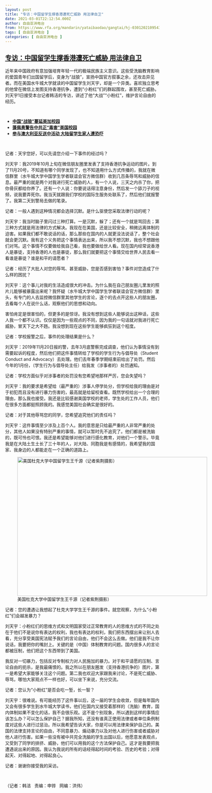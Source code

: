 ```yaml
---
layout: post
title: "专访：中国留学生撑香港遭死亡威胁 用法律自卫"
date: 2021-03-01T22:12:54.000Z
author: 自由亚洲电台
from: https://www.rfa.org/mandarin/yataibaodao/gangtai/hj-03012021095430.html
tags: [ 自由亚洲电台 ]
categories: [ 自由亚洲电台 ]
---
```

<!--1614636774000-->
[专访：中国留学生撑香港遭死亡威胁 用法律自卫](https://www.rfa.org/mandarin/yataibaodao/gangtai/hj-03012021095430.html)
------

<div>
<p></p><p>近年来中国政府有意加强培育年轻一代的极端民族主义意识。这些受洗脑教育影响的爱国青年们出国留学后，变身为“战狼”，宣扬中国官方叙事之余，还攻击异见者。而在美国水牛城大学就读的中国留学生刘天宇，却是一个异类。喜欢独立思考的他曾在微信上发图支持香港抗争，遭到“小粉红”们的群起围攻，甚至死亡威胁。刘天宇1日接受本台记者韩洁的专访，讲述了他“大战”“小粉红”，维护言论自由的经历。</p><p><br/></p><ul><li><a href="https://www.rfa.org/mandarin/yataibaodao/shaoshuminzu/hj-02152019095052.html"><strong>中国“战狼”蔓延美加校园</strong></a></li><li><a href="https://www.rfa.org/mandarin/yataibaodao/junshiwaijiao/jt2-12092020173452.html"><strong>蓬佩奥警告中共正“毒害”美国校园</strong></a></li><li><a href="https://www.rfa.org/mandarin/yataibaodao/gangtai/gf2-08092019084222.html"><strong>参与澳大利亚反送中活动 大陆留学生家人遭恐吓</strong></a></li></ul><p><br/></p><p>记者：天宇您好，可以先请您介绍一下事件的经过吗？</p><p>刘天宇：我2019年10月上旬在微信朋友圈里发表了支持香港抗争运动的图片。到了11月20号，不知道有哪个同学发现了，也不知道用什么方式传播的，我就在微信群里（水牛城大学中国学生学者联谊会官方微信群）收到几百条辱骂和威胁的信息。最严重的就是两个对我进行死亡威胁的人，有一个人说，三天之内杀了你，把你骨灰都给你养了。还有一个人说：你要说话得注意身份，然后发一个舔刀子的视频，说我要弄死你。我当天就跟我们学校的国际生服务处联系了，然后他们就报警了。我第二天到警局去做的笔录。</p><p>记者：一般人遇到这种情况都会选择沉默。是什么驱使您采取法律行动的呢？</p><p>刘天宇：我当时脑子里闪过三种打算。一是沉默，躲了；还有一个就是骂回去；第三种方式就是用法律的方式解决。我现在在美国，还是比较安全，稍微远离体制的迫害。如果我们都不敢说话的话，那么那些在国内的人就更没法说话了，整个社会就会更沉默。我有这个义务把这个事情表达出来，所以我不想沉默，我也不想跟他们对骂。这个事情不仅要做给我自己看，我也要做给世人看。现在国内经常说香港人是暴徒，支持香港的人也是暴徒，那么我们就要把这个事情交给世界人民去看一看谁是暴徒？谁是和平的请愿者？</p><p>记者：经历了大批人对您的辱骂、甚至威胁，您是否感到害怕？事件对您造成了什么样的困扰？</p><p>刘天宇：这个事儿对我的生活造成很大的冲击。为什么我在自己朋友圈儿里发的照片儿能够被暴露出来呢？我怀疑（水牛城大学中国学生学者联谊会官方微信群）里头，有专门的人去监控微信群里其他学生的言论，逐个的去点开这些人的朋友圈，去看每个人在说什么话，观察他们的思想和动向。</p><p>害怕肯定是很害怕的，但更多的是惊讶。我没有想到这些人能够说出这种话，这些人我一个都不认识。仅仅是因为一些观点的不同，因为我的一句话就对我进行死亡威胁，冒天下之大不韪。我没想到现在这些学生能够疯狂到这个程度。</p><p>记者：学校报警之后，事件的处理结果是什么？</p><p>刘天宇：2019年11月20日报的警，去年3月底警察完成调查，他们认为事情没有到需要起诉的程度，然后他们把这件事情转给了学校的学生行为与倡导处（Student Conduct and Advocacy）去处理。他们去年春季学期结束前给出了处罚。然后今年的1月份，（学生行为与倡导处主任）给我发（涉事者的）处罚通知。</p><p>记者：学校方面似乎对涉事者的处罚没有您希望地那样严厉，您会失望吗？</p><p>刘天宇：我的要求是希望给（最严重的）涉事人停学处分，但学校给我的理由是对于初犯而且没有进行暴力伤害的，最高就是给留校查看。既然学校给出一个合理的理由，那么我也接受。我还是比较感谢美国学校的老师，学生处的工作人员，他们在很多方面都挺照顾我的。我感觉美国社会确实是很好的。</p><p>记者：对于其他辱骂您的同学，您希望追究他们的责任吗？</p><p>刘天宇：这件事情至少涉及上百个人。我的意思是只给最严重的人非常严重的处分，其他人如果没有特别严重的事情，就可以暂时先不追究了。他们都是被洗脑的，既可怜也可恨。我还是希望能够对他们进行感化教育，对他们一个警示。毕竟我是在大陆土生土长了三十年的人，对大陆、同胞我是有感情的，我希望我的国家、我身边的人都能走在一个正确的道路上。</p><p><span><figure class="image-richtext image-inline captioned" style="width:620px;"><img alt="美国杜克大学中国留学生王千源（记者紫荆摄影）" height="454" src="https://www.rfa.org/mandarin/yataibaodao/gangtai/hj-03012021095430.html/hj0301a.jpg/@@images/49fedea0-9105-4609-a4cc-2b5023eb5b01.jpeg" title="hj0301a.jpg" width="620"/><figcaption class="image-caption">美国杜克大学中国留学生王千源（记者紫荆摄影）</figcaption><small></small></figure></span></p><p>记者：您的遭遇让我想起了杜克大学学生王千源的事件。就您观察，为什么“小粉红”们会越发暴力？</p><p>刘天宇：小粉红们的思维方式和文明国家受过正常教育的人的思维方式的不同之处在于他们不是说你有表达的权利，我也有表达的权利，我们把东西摆出来让别人去看，充分享受美国宪法赋予我们的言论自由，他们不会这么去做。他们是我不让你说话，我要把你的嘴封上。关键的是（中国）体制教育的问题。国内很多人的言论都被压制，他们把这个东西带到了美国。</p><p>我反对一切暴力，包括反对专制权力对人民施加的暴力。对于和平请愿的压制、言论自由的扼杀，是我最痛恨的。我之所以在朋友圈发（支持香港抗争的）图片，第一是希望大家能够关注这个问题。第二我也欢迎大家跟我来讨论，不是死亡威胁、辱骂，哪怕大家观点不一样也好，可以坐下来说，充分交流。</p><p>记者：您认为“小粉红”是否会吃一堑，长一智？</p><p>刘天宇：很难说。有可能经历了这件事以后，这一届的学生会收敛，但是每年国内又会有很多学生到水牛城大学读书，他们在国内又接受着那样的（洗脑）教育，国内体制如果不变化的话，我不会很乐观。这不是个别现象，所以遇到这样的事情应该怎么办？可以怎么保护自己？据我所知，还没有谁真正使用法律或者单位条例制度对这些人进行过惩治。所以我希望告诉大家，你是可以用法律来保护自己的。美国的法律支持言论的自由，不同意暴力、煽动暴力以及对他人进行伤害或者威胁对他人进行伤害。如果一些没有被中共完全洗脑的学生出国以后，他愿意发表观点，又受到了同学的排挤、威胁，他们可以用我的这个方法保护自己。这才是我要把我遭遇说出来的原因。我认为我说的所有的话经得起时间的考验、历史的考验；对得起天、对得起地、对得起良心。</p><p>记者：谢谢你接受我的采访。</p><p><br/></p><p>（记者：韩洁   责编：申铧   网编：洪伟）</p>
</div>
